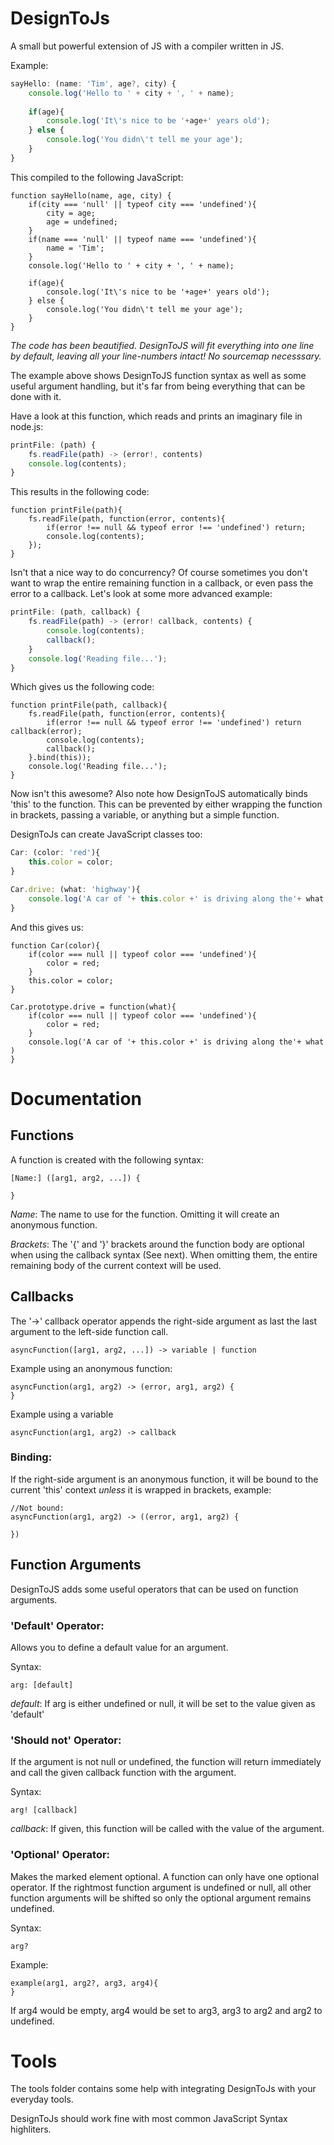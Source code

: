 
DesignToJs
==========

A small but powerful extension of JS with a compiler written in JS.

Example:

```js
sayHello: (name: 'Tim', age?, city) {
    console.log('Hello to ' + city + ', ' + name);
    
    if(age){
        console.log('It\'s nice to be '+age+' years old');
    } else {
        console.log('You didn\'t tell me your age');
    }
}

```

This compiled to the following JavaScript:

```
function sayHello(name, age, city) {
    if(city === 'null' || typeof city === 'undefined'){
        city = age;
        age = undefined;
    }
    if(name === 'null' || typeof name === 'undefined'){
        name = 'Tim';
    }
    console.log('Hello to ' + city + ', ' + name);
    
    if(age){
        console.log('It\'s nice to be '+age+' years old');
    } else {
        console.log('You didn\'t tell me your age');
    }
}

```
*The code has been beautified. DesignToJS will fit everything into one line by default, leaving all your line-numbers intact! No sourcemap necesssary.* 

The example above shows DesignToJS function syntax as well as some useful argument handling,
but it's far from being everything that can be done with it.

Have a look at this function, which reads and prints an imaginary file in node.js:

```js
printFile: (path) {
    fs.readFile(path) -> (error!, contents)
    console.log(contents);
}

```

This results in the following code:

```
function printFile(path){
    fs.readFile(path, function(error, contents){
        if(error !== null && typeof error !== 'undefined') return;
        console.log(contents);
    });
}
```

Isn't that a nice way to do concurrency? 
Of course sometimes you don't want to wrap the entire remaining function in a callback,
or even pass the error to a callback. Let's look at some more advanced example:

```js
printFile: (path, callback) {
    fs.readFile(path) -> (error! callback, contents) {
        console.log(contents);
        callback();
    }
    console.log('Reading file...');
}

```

Which gives us the following code:

```
function printFile(path, callback){
    fs.readFile(path, function(error, contents){
        if(error !== null && typeof error !== 'undefined') return callback(error);
        console.log(contents);
        callback();
    }.bind(this));
    console.log('Reading file...');
}
```

Now isn't this awesome?
Also note how DesignToJS automatically binds 'this' to the function.
This can be prevented by either wrapping the function in brackets,
passing a variable, or anything but a simple function.

DesignToJs can create JavaScript classes too:

```js
Car: (color: 'red'){
    this.color = color;
}

Car.drive: (what: 'highway'){
    console.log('A car of '+ this.color +' is driving along the'+ what )
}
```

And this gives us:

```
function Car(color){
    if(color === null || typeof color === 'undefined'){
        color = red;
    }
    this.color = color;
}

Car.prototype.drive = function(what){
    if(color === null || typeof color === 'undefined'){
        color = red;
    }
    console.log('A car of '+ this.color +' is driving along the'+ what )
}
```

Documentation
=============

Functions
---------

A function is created with the following syntax:

```
[Name:] ([arg1, arg2, ...]) {

}
```
*Name*: The name to use for the function. Omitting it will create an anonymous function.

*Brackets*: The '{' and '}' brackets around the function body are optional when using 
the callback syntax (See next). When omitting them, the entire remaining body of the current
context will be used.

Callbacks
---------

The '->' callback operator appends the right-side argument as last the last argument to the left-side function call.

```
asyncFunction([arg1, arg2, ...]) -> variable | function
```

Example using an anonymous function:

```
asyncFunction(arg1, arg2) -> (error, arg1, arg2) {
}
```

Example using a variable
```
asyncFunction(arg1, arg2) -> callback
```

### Binding:

If the right-side argument is an anonymous function, it will be bound to the current 'this'
context *unless* it is wrapped in brackets, example:

```
//Not bound:
asyncFunction(arg1, arg2) -> ((error, arg1, arg2) {

})
```

Function Arguments
------------------

DesignToJS adds some useful operators that can be used on function arguments.

### 'Default' Operator: 

Allows you to define a default value for an argument.

Syntax:
```
arg: [default]
```
*default*: If arg is either undefined or null, it will be set to the value given as 'default'

### 'Should not' Operator: 

If the argument is not null or undefined, the function will return immediately and call the given callback function with the argument.

Syntax:
```
arg! [callback]
```
*callback*: If given, this function will be called with the value of the argument.

### 'Optional' Operator:

Makes the marked element optional. A function can only have one optional operator.
If the rightmost function argument is undefined or null, all other function arguments will be shifted so only the optional argument remains undefined.

Syntax:
```
arg?
```

Example:

```
example(arg1, arg2?, arg3, arg4){
}
```
If arg4 would be empty, arg4 would be set to arg3, arg3 to arg2 and arg2 to undefined.

Tools
=====

The tools folder contains some help with integrating DesignToJs with your everyday tools.

DesignToJs should work fine with most common JavaScript Syntax highliters.
